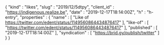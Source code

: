 {
  "kind" : "likes",
  "slug" : "2019/12/5dtpy",
  "client_id" : "https://indigenous.realize.be",
  "date" : "2019-12-17T18:14:00Z",
  "h" : "h-entry",
  "properties" : {
    "name" : [ "Like of https://twitter.com/edent/status/1149560864434876417" ],
    "like-of" : [ "https://twitter.com/edent/status/1149560864434876417" ],
    "published" : [ "2019-12-17T18:14:00Z" ],
    "syndication" : [ "https://brid.gy/publish/twitter" ]
  }
}
